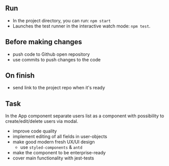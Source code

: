 ## Run

- In the project directory, you can run: `npm start`
- Launches the test runner in the interactive watch mode: `npm test`.

## Before making changes

- push code to Github open repository
- use commits to push changes to the code

## On finish

- send link to the project repo when it's ready

## Task

In the App component separate users list as a component with possibility to create/edit/delete users via modal.

- improve code quality
- implement editing of all fields in user-objects
- make good modern fresh UX/UI design
  - use `styled-components` & `antd`
- make the component to be enterprise-ready
- cover main functionality with jest-tests
